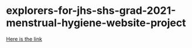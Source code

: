# explorers-for-jhs-shs-grad-2021-menstrual-hygiene-website-project
[Here is the link]( https://brightfield-tech-academy.github.io/explorers-for-jhs-shs-grad-2021-menstrual-hygiene-website-project/)
